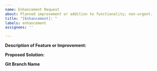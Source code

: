 ```yaml
---
name: Enhancement Request
about: Planned improvement or addition to functionality; non-urgent.
title: "[Enhancement]: "
labels: enhancement
assignees: ''

---
```


**Description of Feature or Improvement:**

**Proposed Solution:**

**Git Branch Name**
<!--Will be provided by owner -->
